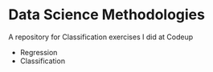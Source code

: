 # Data Science Methodologies
A repository for Classification exercises I did at Codeup
- Regression
- Classification 
